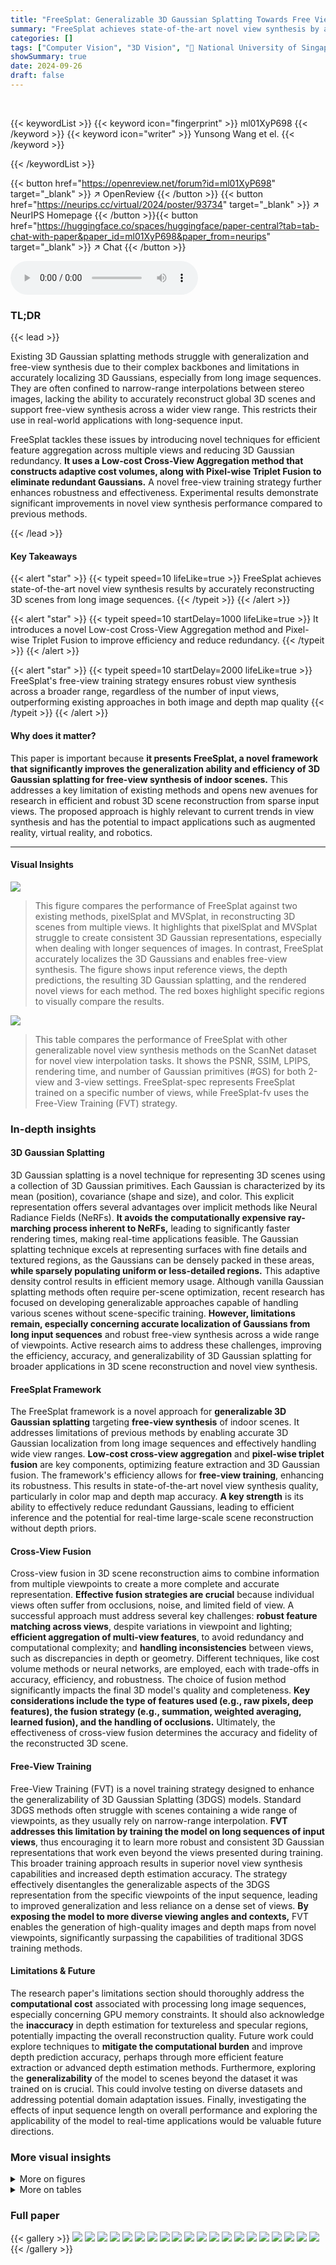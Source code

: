 ```yaml
---
title: "FreeSplat: Generalizable 3D Gaussian Splatting Towards Free View Synthesis of Indoor Scenes"
summary: "FreeSplat achieves state-of-the-art novel view synthesis by accurately localizing 3D Gaussians from long image sequences, overcoming limitations of prior methods confined to narrow-range interpolation..."
categories: []
tags: ["Computer Vision", "3D Vision", "🏢 National University of Singapore",]
showSummary: true
date: 2024-09-26
draft: false
---
```


<br>

{{< keywordList >}}
{{< keyword icon="fingerprint" >}} ml01XyP698 {{< /keyword >}}
{{< keyword icon="writer" >}} Yunsong Wang et el. {{< /keyword >}}
 
{{< /keywordList >}}

{{< button href="https://openreview.net/forum?id=ml01XyP698" target="_blank" >}}
↗ OpenReview
{{< /button >}}
{{< button href="https://neurips.cc/virtual/2024/poster/93734" target="_blank" >}}
↗ NeurIPS Homepage
{{< /button >}}{{< button href="https://huggingface.co/spaces/huggingface/paper-central?tab=tab-chat-with-paper&paper_id=ml01XyP698&paper_from=neurips" target="_blank" >}}
↗ Chat
{{< /button >}}



<audio controls>
    <source src="https://ai-paper-reviewer.com/ml01XyP698/podcast.wav" type="audio/wav">
    Your browser does not support the audio element.
</audio>


### TL;DR


{{< lead >}}

Existing 3D Gaussian splatting methods struggle with generalization and free-view synthesis due to their complex backbones and limitations in accurately localizing 3D Gaussians, especially from long image sequences.  They are often confined to narrow-range interpolations between stereo images, lacking the ability to accurately reconstruct global 3D scenes and support free-view synthesis across a wider view range.  This restricts their use in real-world applications with long-sequence input. 

FreeSplat tackles these issues by introducing novel techniques for efficient feature aggregation across multiple views and reducing 3D Gaussian redundancy. **It uses a Low-cost Cross-View Aggregation method that constructs adaptive cost volumes, along with Pixel-wise Triplet Fusion to eliminate redundant Gaussians.** A novel free-view training strategy further enhances robustness and effectiveness. Experimental results demonstrate significant improvements in novel view synthesis performance compared to previous methods.

{{< /lead >}}


#### Key Takeaways

{{< alert "star" >}}
{{< typeit speed=10 lifeLike=true >}} FreeSplat achieves state-of-the-art novel view synthesis results by accurately reconstructing 3D scenes from long image sequences. {{< /typeit >}}
{{< /alert >}}

{{< alert "star" >}}
{{< typeit speed=10 startDelay=1000 lifeLike=true >}} It introduces a novel Low-cost Cross-View Aggregation method and Pixel-wise Triplet Fusion to improve efficiency and reduce redundancy. {{< /typeit >}}
{{< /alert >}}

{{< alert "star" >}}
{{< typeit speed=10 startDelay=2000 lifeLike=true >}} FreeSplat's free-view training strategy ensures robust view synthesis across a broader range, regardless of the number of input views, outperforming existing approaches in both image and depth map quality {{< /typeit >}}
{{< /alert >}}

#### Why does it matter?
This paper is important because **it presents FreeSplat, a novel framework that significantly improves the generalization ability and efficiency of 3D Gaussian splatting for free-view synthesis of indoor scenes.**  This addresses a key limitation of existing methods and opens new avenues for research in efficient and robust 3D scene reconstruction from sparse input views.  The proposed approach is highly relevant to current trends in view synthesis and has the potential to impact applications such as augmented reality, virtual reality, and robotics.

------
#### Visual Insights



![](https://ai-paper-reviewer.com/ml01XyP698/figures_0_1.jpg)

> This figure compares the performance of FreeSplat against two existing methods, pixelSplat and MVSplat, in reconstructing 3D scenes from multiple views.  It highlights that pixelSplat and MVSplat struggle to create consistent 3D Gaussian representations, especially when dealing with longer sequences of images. In contrast, FreeSplat accurately localizes the 3D Gaussians and enables free-view synthesis. The figure shows input reference views, the depth predictions, the resulting 3D Gaussian splatting, and the rendered novel views for each method.  The red boxes highlight specific regions to visually compare the results.





![](https://ai-paper-reviewer.com/ml01XyP698/tables_6_1.jpg)

> This table compares the performance of FreeSplat with other generalizable novel view synthesis methods on the ScanNet dataset for novel view interpolation tasks.  It shows the PSNR, SSIM, LPIPS, rendering time, and number of Gaussian primitives (#GS) for both 2-view and 3-view settings.  FreeSplat-spec represents FreeSplat trained on a specific number of views, while FreeSplat-fv uses the Free-View Training (FVT) strategy.





### In-depth insights


#### 3D Gaussian Splatting
3D Gaussian splatting is a novel technique for representing 3D scenes using a collection of 3D Gaussian primitives. Each Gaussian is characterized by its mean (position), covariance (shape and size), and color. This explicit representation offers several advantages over implicit methods like Neural Radiance Fields (NeRFs). **It avoids the computationally expensive ray-marching process inherent to NeRFs,** leading to significantly faster rendering times, making real-time applications feasible.  The Gaussian splatting technique excels at representing surfaces with fine details and textured regions, as the Gaussians can be densely packed in these areas, **while sparsely populating uniform or less-detailed regions.**  This adaptive density control results in efficient memory usage. Although vanilla Gaussian splatting methods often require per-scene optimization, recent research has focused on developing generalizable approaches capable of handling various scenes without scene-specific training.  **However, limitations remain, especially concerning accurate localization of Gaussians from long input sequences** and robust free-view synthesis across a wide range of viewpoints.  Active research aims to address these challenges, improving the efficiency, accuracy, and generalizability of 3D Gaussian splatting for broader applications in 3D scene reconstruction and novel view synthesis.

#### FreeSplat Framework
The FreeSplat framework is a novel approach for **generalizable 3D Gaussian splatting** targeting **free-view synthesis** of indoor scenes.  It addresses limitations of previous methods by enabling accurate 3D Gaussian localization from long image sequences and effectively handling wide view ranges.  **Low-cost cross-view aggregation** and **pixel-wise triplet fusion** are key components, optimizing feature extraction and 3D Gaussian fusion. The framework's efficiency allows for **free-view training**, enhancing its robustness.  This results in state-of-the-art novel view synthesis quality, particularly in color map and depth map accuracy.  **A key strength** is its ability to effectively reduce redundant Gaussians, leading to efficient inference and the potential for real-time large-scale scene reconstruction without depth priors.

#### Cross-View Fusion
Cross-view fusion in 3D scene reconstruction aims to combine information from multiple viewpoints to create a more complete and accurate representation.  **Effective fusion strategies are crucial** because individual views often suffer from occlusions, noise, and limited field of view.  A successful approach must address several key challenges:  **robust feature matching across views**, despite variations in viewpoint and lighting; **efficient aggregation of multi-view features**, to avoid redundancy and computational complexity; and **handling inconsistencies** between views, such as discrepancies in depth or geometry.  Different techniques, like cost volume methods or neural networks, are employed, each with trade-offs in accuracy, efficiency, and robustness. The choice of fusion method significantly impacts the final 3D model's quality and completeness.  **Key considerations include the type of features used (e.g., raw pixels, deep features), the fusion strategy (e.g., summation, weighted averaging, learned fusion), and the handling of occlusions.**  Ultimately, the effectiveness of cross-view fusion determines the accuracy and fidelity of the reconstructed 3D scene.

#### Free-View Training
Free-View Training (FVT) is a novel training strategy designed to enhance the generalizability of 3D Gaussian Splatting (3DGS) models.  Standard 3DGS methods often struggle with scenes containing a wide range of viewpoints, as they usually rely on narrow-range interpolation. **FVT addresses this limitation by training the model on long sequences of input views**, thus encouraging it to learn more robust and consistent 3D Gaussian representations that work even beyond the views presented during training. This broader training approach results in superior novel view synthesis capabilities and increased depth estimation accuracy. The strategy effectively disentangles the generalizable aspects of the 3DGS representation from the specific viewpoints of the input sequence, leading to improved generalization and less reliance on a dense set of views.  **By exposing the model to more diverse viewing angles and contexts,** FVT enables the generation of high-quality images and depth maps from novel viewpoints, significantly surpassing the capabilities of traditional 3DGS training methods.

#### Limitations & Future
The research paper's limitations section should thoroughly address the **computational cost** associated with processing long image sequences, especially concerning GPU memory constraints.  It should also acknowledge the **inaccuracy** in depth estimation for textureless and specular regions, potentially impacting the overall reconstruction quality.  Future work could explore techniques to **mitigate the computational burden** and improve depth prediction accuracy, perhaps through more efficient feature extraction or advanced depth estimation methods.  Furthermore, exploring the **generalizability** of the model to scenes beyond the dataset it was trained on is crucial.  This could involve testing on diverse datasets and addressing potential domain adaptation issues.  Finally, investigating the effects of input sequence length on overall performance and exploring the applicability of the model to real-time applications would be valuable future directions.


### More visual insights

<details>
<summary>More on figures
</summary>


![](https://ai-paper-reviewer.com/ml01XyP698/figures_3_1.jpg)

> This figure illustrates the framework of FreeSplat.  It begins with an input sparse sequence of RGB images.  These images are processed to construct cost volumes between nearby views, generating depth maps and feature maps. These are then unprojected to create 3D Gaussian triplets with 3D position information.  The Pixel-aligned Triplet Fusion (PTF) module progressively aggregates and updates these local and global triplets using pixel-wise alignment.  Finally, these global Gaussian triplets are decoded into Gaussian parameters, which can then be used for rendering.


![](https://ai-paper-reviewer.com/ml01XyP698/figures_4_1.jpg)

> This figure illustrates the Pixel-wise Triplet Fusion (PTF) module.  The left side shows the pixel-wise alignment step: global Gaussians are projected onto the current view and compared to local Gaussians. Only nearby Gaussians (within a threshold) are selected for fusion. The right side depicts the Gaussian latent fusion:  geometrically weighted sums and a GRU network fuse these selected local and global Gaussian triplets.


![](https://ai-paper-reviewer.com/ml01XyP698/figures_7_1.jpg)

> This figure displays qualitative results of long sequence explicit reconstruction using the FreeSplat method.  Each sequence shows two view interpolation results (top two rows) and two view extrapolation results (bottom two rows), demonstrating the model's ability to reconstruct consistent 3D scenes from long sequences of input images and generate novel views both within and beyond the input range.  The comparison visually highlights FreeSplat's superior performance in accurately localizing 3D Gaussians and maintaining fine-grained details compared to existing methods. The results emphasize the method's robustness and accuracy in handling longer image sequences and more challenging camera trajectories.


![](https://ai-paper-reviewer.com/ml01XyP698/figures_8_1.jpg)

> This figure illustrates the FreeSplat framework. It begins by taking a sparse sequence of RGB images as input.  Cost volumes are created between nearby views, and depth and feature maps are predicted. These maps are then unprojected into 3D Gaussian triplets. A Pixel-aligned Triplet Fusion (PTF) module is then used to progressively aggregate and update these triplets, resulting in a set of global Gaussian triplets. Finally, these triplets are decoded into Gaussian parameters for rendering.


![](https://ai-paper-reviewer.com/ml01XyP698/figures_14_1.jpg)

> This figure shows qualitative results of long sequence explicit reconstruction.  It demonstrates FreeSplat's ability to generate novel views from long sequences of input images. The top two rows for each scene represent view interpolation (generating views within the range of the input views). The bottom two rows show view extrapolation (generating views outside the range of the input views). The results are compared to those of MVSplat and pixelSplat, highlighting FreeSplat's superior performance in terms of image quality and accurate depth estimation.


![](https://ai-paper-reviewer.com/ml01XyP698/figures_15_1.jpg)

> This figure compares the results of FreeSplat-fv and SurfelNeRF on the same test sequences. It visually demonstrates the superior rendering quality and efficiency of FreeSplat-fv compared to SurfelNeRF. FreeSplat-fv produces sharper, more detailed images with better reconstruction of fine-grained details, while SurfelNeRF shows blurry, less detailed reconstructions.


![](https://ai-paper-reviewer.com/ml01XyP698/figures_16_1.jpg)

> This figure shows a qualitative comparison of the proposed FreeSplat method against the baselines, pixelSplat and MVSplat.  The top row displays rendered color images, and the bottom row shows corresponding depth maps. The results are shown for both 2-view and 3-view input scenarios, demonstrating the ability of FreeSplat to generate more accurate and detailed results compared to the baselines, particularly in terms of depth estimation.


![](https://ai-paper-reviewer.com/ml01XyP698/figures_17_1.jpg)

> This figure displays qualitative results for long-sequence explicit reconstruction using FreeSplat.  Each sequence is shown across four rows. The first two rows demonstrate view interpolation results—reconstructing views between existing input views in the sequence. The final two rows illustrate view extrapolation results, showcasing the reconstruction of views beyond the provided input sequence. Visual comparisons are made between the reference image, FreeSplat's results, and results from MVSplat and pixelSplat methods. The image pairs show both rendered color and depth maps to give a comprehensive qualitative comparison of the methods' performance for long sequences.


![](https://ai-paper-reviewer.com/ml01XyP698/figures_17_2.jpg)

> This figure shows a qualitative comparison of the results of whole scene reconstruction.  The leftmost column displays the 3D Gaussian distribution learned by the FreeSplat model. The central column displays the rendered images (color and depth) produced by the FreeSplat model. The rightmost column shows the corresponding target views for comparison. The results demonstrate the model's ability to perform whole-scene reconstruction and render high-quality images from novel viewpoints.


</details>




<details>
<summary>More on tables
</summary>


![](https://ai-paper-reviewer.com/ml01XyP698/tables_6_2.jpg)
> This table presents the results of reconstructing 3D scenes from long sequences (10 views) of images using different methods, including pixelSplat, MVSplat, and FreeSplat.  It compares the performance in terms of time taken for processing, the number of Gaussian primitives used, and the quality of the reconstructed views in terms of PSNR, SSIM, and LPIPS, both for view interpolation and extrapolation. The results for pixelSplat and MVSplat are based on their 3-view versions for fair comparison.

![](https://ai-paper-reviewer.com/ml01XyP698/tables_6_3.jpg)
> This table presents a comparison of novel view depth rendering results on the ScanNet dataset for different methods (NeuRay, pixelSplat, MVSplat, FreeSplat-spec, and FreeSplat-fv) and varying numbers of input views (2, 3, and 10).  The metrics used to evaluate performance are Absolute Difference (Abs Diff), Absolute Relative Difference (Abs Rel), and the percentage of points with depth error less than 1.25 (δ < 1.25). The results show FreeSplat-fv consistently outperforms other methods in depth accuracy, particularly with 10 views.

![](https://ai-paper-reviewer.com/ml01XyP698/tables_8_1.jpg)
> This table compares the performance of FreeSplat with other generalizable novel view synthesis methods on the ScanNet dataset.  The comparison is done for scenarios with 2 and 3 input views.  Metrics include PSNR, SSIM, LPIPS, rendering time, and the number of Gaussians used.  FreeSplat-fv denotes the version trained with the Free-View Training strategy, showing its ability to generalize across different numbers of input views.

![](https://ai-paper-reviewer.com/ml01XyP698/tables_13_1.jpg)
> This table compares the computational cost and performance of different methods for whole scene reconstruction using 30 input views. It shows the GPU memory required for training and testing, encoding time, rendering FPS (frames per second), and PSNR (peak signal-to-noise ratio) for novel views. Note that pixelSplat could not be run with 30 views due to high GPU memory requirements.

![](https://ai-paper-reviewer.com/ml01XyP698/tables_13_2.jpg)
> This table presents a comparison of the performance of different methods on the RE10K and ACID datasets using only 2 input views.  The PSNR, SSIM, and LPIPS metrics are used to evaluate the quality of novel view synthesis. The asterisk (*) indicates that the authors' model was trained on a slightly smaller subset of the RE10K dataset (9,266 scenes) compared to the baselines (11,075 scenes).

</details>




### Full paper

{{< gallery >}}
<img src="https://ai-paper-reviewer.com/ml01XyP698/1.png" class="grid-w50 md:grid-w33 xl:grid-w25" />
<img src="https://ai-paper-reviewer.com/ml01XyP698/2.png" class="grid-w50 md:grid-w33 xl:grid-w25" />
<img src="https://ai-paper-reviewer.com/ml01XyP698/3.png" class="grid-w50 md:grid-w33 xl:grid-w25" />
<img src="https://ai-paper-reviewer.com/ml01XyP698/4.png" class="grid-w50 md:grid-w33 xl:grid-w25" />
<img src="https://ai-paper-reviewer.com/ml01XyP698/5.png" class="grid-w50 md:grid-w33 xl:grid-w25" />
<img src="https://ai-paper-reviewer.com/ml01XyP698/6.png" class="grid-w50 md:grid-w33 xl:grid-w25" />
<img src="https://ai-paper-reviewer.com/ml01XyP698/7.png" class="grid-w50 md:grid-w33 xl:grid-w25" />
<img src="https://ai-paper-reviewer.com/ml01XyP698/8.png" class="grid-w50 md:grid-w33 xl:grid-w25" />
<img src="https://ai-paper-reviewer.com/ml01XyP698/9.png" class="grid-w50 md:grid-w33 xl:grid-w25" />
<img src="https://ai-paper-reviewer.com/ml01XyP698/10.png" class="grid-w50 md:grid-w33 xl:grid-w25" />
<img src="https://ai-paper-reviewer.com/ml01XyP698/11.png" class="grid-w50 md:grid-w33 xl:grid-w25" />
<img src="https://ai-paper-reviewer.com/ml01XyP698/12.png" class="grid-w50 md:grid-w33 xl:grid-w25" />
<img src="https://ai-paper-reviewer.com/ml01XyP698/13.png" class="grid-w50 md:grid-w33 xl:grid-w25" />
<img src="https://ai-paper-reviewer.com/ml01XyP698/14.png" class="grid-w50 md:grid-w33 xl:grid-w25" />
<img src="https://ai-paper-reviewer.com/ml01XyP698/15.png" class="grid-w50 md:grid-w33 xl:grid-w25" />
<img src="https://ai-paper-reviewer.com/ml01XyP698/16.png" class="grid-w50 md:grid-w33 xl:grid-w25" />
<img src="https://ai-paper-reviewer.com/ml01XyP698/17.png" class="grid-w50 md:grid-w33 xl:grid-w25" />
<img src="https://ai-paper-reviewer.com/ml01XyP698/18.png" class="grid-w50 md:grid-w33 xl:grid-w25" />
<img src="https://ai-paper-reviewer.com/ml01XyP698/19.png" class="grid-w50 md:grid-w33 xl:grid-w25" />
<img src="https://ai-paper-reviewer.com/ml01XyP698/20.png" class="grid-w50 md:grid-w33 xl:grid-w25" />
{{< /gallery >}}